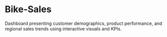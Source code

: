 # Bike-Sales
Dashboard presenting customer demographics, product performance, and regional sales trends using interactive visuals and KPIs.
